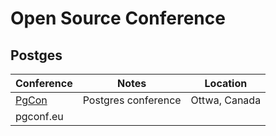 
# Open Source Conference 

##  Postges

| Conference  | Notes   | Location |
|--|--|--|
| [PgCon](https://www.pgcon.org/)  | Postgres conference  | Ottwa, Canada 
| pgconf.eu


<!--stackedit_data:
eyJoaXN0b3J5IjpbMTY5OTE5MTA2MCwxOTMyODMxMzcxXX0=
-->